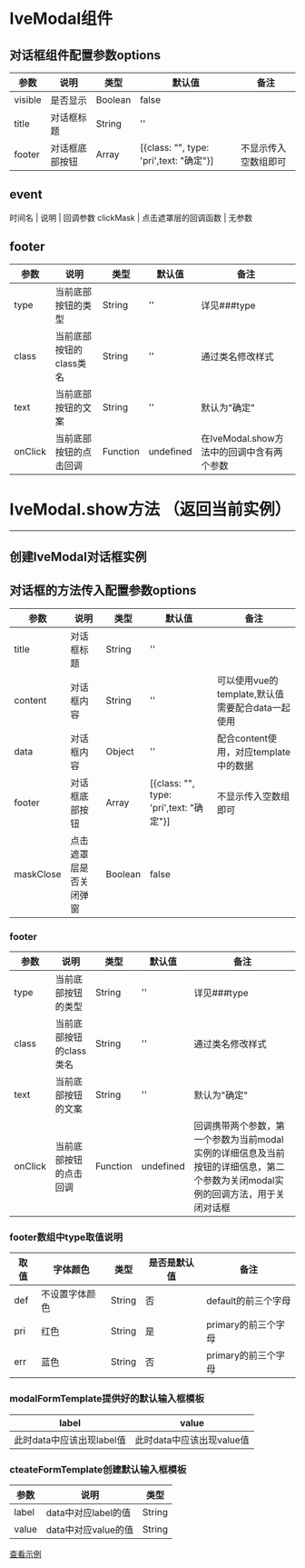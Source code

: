 
# IveModal组件
## 对话框组件配置参数options
参数 | 说明 | 类型 | 默认值 | 备注
----|------|-----|------|-------
visible | 是否显示 | Boolean | false | 
title | 对话框标题 | String | '' | 
footer | 对话框底部按钮 | Array | [{class: "", type: 'pri',text: "确定"}] | 不显示传入空数组即可

## event
时间名 | 说明 | 回调参数
clickMask | 点击遮罩层的回调函数 | 无参数

## footer
参数 | 说明 | 类型 | 默认值 | 备注
----|------|-----|------|-------
type | 当前底部按钮的类型 | String | '' |  详见###type
class | 当前底部按钮的class类名 | String | '' | 通过类名修改样式
text | 当前底部按钮的文案 | String | '' | 默认为"确定"
onClick | 当前底部按钮的点击回调 | Function | undefined | 在IveModal.show方法中的回调中含有两个参数

# IveModal.show方法 （返回当前实例）
---
创建IveModal对话框实例
---
## 对话框的方法传入配置参数options
参数 | 说明 | 类型 | 默认值 | 备注
----|------|-----|------|-------
title | 对话框标题 | String | '' | 
content | 对话框内容 | String | '' | 可以使用vue的template,默认值需要配合data一起使用 
data | 对话框内容 | Object | '' | 配合content使用，对应template中的数据
footer | 对话框底部按钮 | Array | [{class: "", type: 'pri',text: "确定"}] | 不显示传入空数组即可
maskClose | 点击遮罩层是否关闭弹窗 | Boolean | false 

### footer
参数 | 说明 | 类型 | 默认值 | 备注
----|------|-----|------|-------
type | 当前底部按钮的类型 | String | '' |  详见###type
class | 当前底部按钮的class类名 | String | '' | 通过类名修改样式
text | 当前底部按钮的文案 | String | '' | 默认为"确定"
onClick | 当前底部按钮的点击回调 | Function | undefined | 回调携带两个参数，第一个参数为当前modal实例的详细信息及当前按钮的详细信息，第二个参数为关闭modal实例的回调方法，用于关闭对话框

### footer数组中type取值说明
取值 | 字体颜色 | 类型 | 是否是默认值 |备注
----|------|-----|------|-------
def | 不设置字体颜色 | String | 否 | default的前三个字母
pri | 红色 | String | 是| primary的前三个字母
err | 蓝色 | String | 否 | primary的前三个字母

### modalFormTemplate提供好的默认输入框模板
label | value 
----|------
此时data中应该出现label值 | 此时data中应该出现value值

### cteateFormTemplate创建默认输入框模板
参数 | 说明 | 类型 
----|------|-----
label | data中对应label的值 | String 
value | data中对应value的值 | String 

<a target="_blank" href="https://github.com/xiaohouzimiantuo/ive-vue-mobile-examples/blob/master/examples/Modal.vue">查看示例</a>


